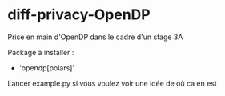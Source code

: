 # diff-privacy-OpenDP
Prise en main d'OpenDP dans le cadre d'un stage 3A

Package à installer :
- 'opendp[polars]'

Lancer example.py si vous voulez voir une idée de où ca en est